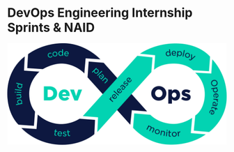 # DevOps Engineering Internship Sprints & NAID

<img align="center" title="DevOps" alt="DevOps" width="100%" height="50%" src="DevOps.png" />
